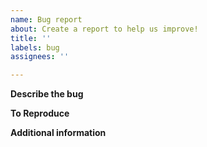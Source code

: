 ```yaml
---
name: Bug report
about: Create a report to help us improve!
title: ''
labels: bug
assignees: ''

---
```


**Describe the bug**
<!--- A clear and concise description of what the bug is. -->

**To Reproduce**
<!--- Provide a set of steps to reproduce this bug. -->
<!--- 1. Go to X -->
<!--- 2. Enable Y -->
<!--- 3. Do Z -->
<!--- 4. etc. -->

**Additional information**
<!--- Leave any additional info that you think may help fixing your issue. -->
<!--- This can be a video and/or a screenshot showing the issue. -->
<!--- You can also attach game and event viewer logs (we really appreciate that so please attach them if possible!) -->
<!--- Game log can be found in your_osu_folder\logs\runtime.log -->
<!--- To get event viewer log open Event Viewer, navigate to Windows Logs, then Application, find the last osu!.exe error and attach it here.-->
<!--- Of course, feel free to censor any private or sensitive information. -->
